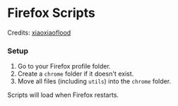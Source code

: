 # Firefox Scripts

Credits: [xiaoxiaoflood](https://github.com/xiaoxiaoflood/firefox-scripts)

### Setup

1. Go to your Firefox profile folder.
2. Create a `chrome` folder if it doesn't exist.
3. Move all files (including `utils`) into the `chrome` folder.

Scripts will load when Firefox restarts.
